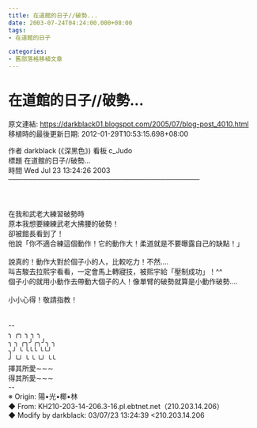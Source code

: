 ```yaml
---
title: 在道館的日子//破勢...
date: 2003-07-24T04:24:00.000+08:00
tags: 
- 在道館的日子

categories:
- 舊部落格移植文章
---
```


# 在道館的日子//破勢...

原文連結: https://darkblack01.blogspot.com/2005/07/blog-post_4010.html
移植時的最後更新日期: 2012-01-29T10:53:15.698+08:00

作者 darkblack (《深黑色》) 看板 c_Judo<br />標題 在道館的日子//破勢...<br />時間 Wed Jul 23 13:24:26 2003<br />───────────────────────────────────────<br /><br /><br /><br />在我和武老大練習破勢時<br />原本我想要練練武老大拂腰的破勢！<br />卻被館長看到了！<br />他說「你不適合練這個動作！它的動作大！柔道就是不要曝露自己的缺點！」<br /><br />說真的！動作大對於個子小的人，比較吃力！不然....<br />叫吉駿去拉熙宇看看，一定會馬上轉寢技，被熙宇給「壓制成功」！^^<br />個子小的就用小動作去帶動大個子的人！像單臂的破勢就算是小動作破勢....<br /><br />小小心得！敬請指教！<br /><br /><br />--<br />╮ ╭╮ ╮ ╮ ╮<br />╮ ╮ ╭╮╯╭╮╯╮ ╮<br />╮╯ ╰ ╰╰╰ ╰╰╯<br />╯ ╰╯ ╰ ╰ ╰╯ ╰╰<br />擇其所愛∼∼∼<br />得其所愛∼∼∼<br />--<br />※ Origin: 陽•光•椰•林 <br />◆ From: KH210-203-14-206.3-16.pl.ebtnet.net（210.203.14.206）<br />◆ Modify by darkblack: 03/07/23 13:24:39 &lt;210.203.14.206
